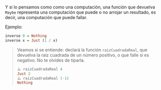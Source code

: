 Y si lo pensamos como como una computación, una función que devuelva `Maybe` representa una computación que puede o no arrojar un resultado, es decir, una computación que puede fallar.

Ejemplo:

```haskell
inverse 0 = Nothing
inverse x = Just (1 / x)
```

> Veamos si se entiende: declará la función `raizCuadradaReal`, que devuelva la raiz cuadrada de un número positivo, o que falle si es negativo. No te olvides de tiparla. 
> 
> ```haskell
> ム raizCuadradaReal 4
> Just 2
> ム raizCuadradaReal (-1)
> Nothing
>```
